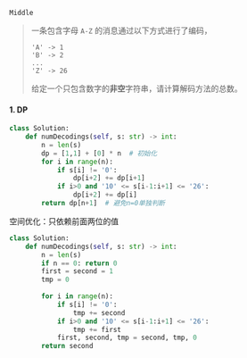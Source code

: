 `Middle`

> 一条包含字母 `A-Z` 的消息通过以下方式进行了编码，
>
> ```
> 'A' -> 1
> 'B' -> 2
> ...
> 'Z' -> 26
> ```
>
> 给定一个只包含数字的**非空**字符串，请计算解码方法的总数。

#### 1. DP

```python
class Solution:
    def numDecodings(self, s: str) -> int:
        n = len(s)
        dp = [1,1] + [0] * n  # 初始化
        for i in range(n):
            if s[i] != '0':
                dp[i+2] += dp[i+1]
            if i>0 and '10' <= s[i-1:i+1] <= '26':
                dp[i+2] += dp[i]
        return dp[n+1]  # 避免n=0单独判断　　　
```

空间优化：只依赖前面两位的值

```python
class Solution:
    def numDecodings(self, s: str) -> int:
        n = len(s)
        if n == 0: return 0
        first = second = 1
        tmp = 0
       
        for i in range(n):
            if s[i] != '0':
                tmp += second
            if i>0 and '10' <= s[i-1:i+1] <= '26':
                tmp += first
            first, second, tmp = second, tmp, 0
        return second
```

